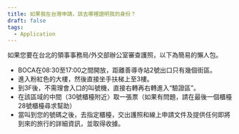 ```yaml
---
title: 如果我在台灣申請，該去哪裡證明我的身份？
draft: false
tags:
  - Application
---
```

如果您要在台北的領事事務局/外交部辦公室審查護照，以下為簡易的懶人包。

* BOCA在08:30至17:00之間開放，距離善導寺站2號出口只有幾個街區。
* 進入粉紅色的大樓，然後直接坐手扶梯上至3樓。
* 到3F後，不需理會入口的叫號機，直接右轉再右轉進入“驗證區”。
* 在該區域的中間（30號櫃檯附近〉取一張票（如果有問題，請在最後一個櫃檯28號櫃檯尋求幫助）
* 當叫到您的號碼之後，去指定櫃檯，交出護照和線上申請文件及提供任何即將到來的旅行的詳細資訊，並取得收據。